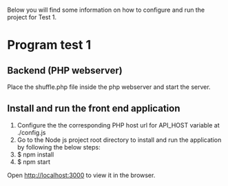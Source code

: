 
<br>
Below you will find some information on how to configure and run the project for Test 1.<br>


# Program test 1

## Backend (PHP webserver)

Place the shuffle.php file inside the php webserver and start the server. 

## Install and run the front end application
1. Configure the the corresponding PHP host url for API_HOST variable at ./config.js
2. Go to the Node js project root directory to install and run the application by following the below steps:
  1. $ npm install
  2. $ npm start


Open [http://localhost:3000](http://localhost:3000) to view it in the browser.

<br><br><br><br>



